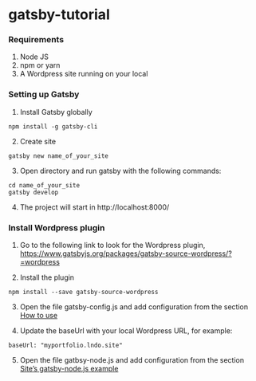 # gatsby-tutorial

### Requirements

1. Node JS
2. npm or yarn
3. A Wordpress site running on your local

### Setting up Gatsby

1. Install Gatsby globally

```
npm install -g gatsby-cli
```

2. Create site
```
gatsby new name_of_your_site
```

3. Open directory and run gatsby with the following commands:

```
cd name_of_your_site
gatsby develop
```

4. The project will start in http://localhost:8000/


### Install Wordpress plugin

1. Go to the following link to look for the Wordpress plugin, https://www.gatsbyjs.org/packages/gatsby-source-wordpress/?=wordpress


2. Install the plugin

```
npm install --save gatsby-source-wordpress
```

3. Open the file gatsby-config.js and add configuration from the section [How to use](https://www.gatsbyjs.org/packages/gatsby-source-wordpress/?=wordpress#how-to-use)

4. Update the baseUrl with your local Wordpress URL, for example:

```
baseUrl: "myportfolio.lndo.site"
```

5. Open the file gatbsy-node.js and add configuration from the section [Site’s gatsby-node.js example](https://www.gatsbyjs.org/packages/gatsby-source-wordpress/?=wordpress#sites-gatsby-nodejs-example)


